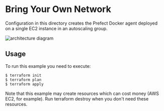 # Bring Your Own Network

Configuration in this directory creates the Prefect Docker agent deployed on a single EC2 instance in an autoscaling group. 

![architecture diagram](https://github.com/aws-ia/terraform-prefect-agent-ec2/tree/main/images/bring-your-own-network.png)

## Usage

To run this example you need to execute:
```
$ terraform init
$ terraform plan
$ terraform apply
```
Note that this example may create resources which can cost money (AWS EC2, for example). Run terraform destroy when you don't need these resources.